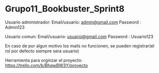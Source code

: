 # Grupo11_Bookbuster_Sprint8

Usuario administrador: 
Email/usuario: admin@gmail.com
Password : Admin123

Usuario comun: 
Email/usuario: usuario@gmail.com
Password : Usuario123

En caso de por algun motivo los mails no funcionen, se pueden registrar(el rol por defecto siempre sera usuario)



Herramienta para orginzar el proyecto: https://trello.com/b/BhqwBW3Y/proyecto
